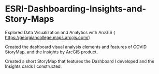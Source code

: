# ESRI-Dashboarding-Insights-and-Story-Maps

Explored Data Visualization and Analytics with ArcGIS ( https://georgiancollege.maps.arcgis.com/)

Created the dashboard visual analysis elements and features of COVID StoryMap, and the Insights by ArcGIS product. 

Created a short StoryMap that features the Dashboard I developed and the Insights cards I constructed.  
